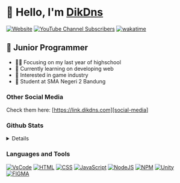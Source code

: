 # 👋 Hello, I'm [DikDns][website]

[![Website](https://img.shields.io/website?label=dikdns.com&style=for-the-badge&url=https%3A%2F%2Fwww.dikdns.com)](https://www.dikdns.com)
[![YouTube Channel Subscribers](https://img.shields.io/youtube/channel/subscribers/UCekKhkXSv6RdD9rXkW2ZvDA?logo=youtube&logoColor=red&style=for-the-badge)][youtube]
[![wakatime](https://wakatime.com/badge/user/5622e569-0d07-41d0-8afd-2527cdab9678.svg?style=for-the-badge)](https://wakatime.com/@5622e569-0d07-41d0-8afd-2527cdab9678)

## 🚸 Junior Programmer

-   💁‍♂️ Focusing on my last year of highschool
-   🌱 Currently learning on developing web
-   👀 Interested in game industry
-   🏫 Student at SMA Negeri 2 Bandung

### Other Social Media

Check them here: [https://link.dikdns.com][social-media]

### Github Stats

<div>
<details>
  <img align="center" src="https://github-readme-stats.vercel.app/api?username=DikDns&show_icons=true&theme=cobalt" />
  <img align="center" src="https://github-readme-stats.vercel.app/api/wakatime?username=DikDns&theme=cobalt" />
</details>
</div>

### Languages and Tools
[![VsCode](https://img.shields.io/badge/vs%20code-007ACC?style=for-the-badge&logo=visualstudiocode&logoColor=white)][website]
[![HTML](https://img.shields.io/badge/HTML-E34F26?style=for-the-badge&logo=html5&logoColor=white)][website]
[![CSS](https://img.shields.io/badge/css-1572B6?style=for-the-badge&logo=css3&logoColor=white)][website]
[![JavaScript](https://img.shields.io/badge/javascript-F7DF1E?style=for-the-badge&logo=javascript&logoColor=black)][website]
[![NodeJS](https://img.shields.io/badge/node%20js-3C873A?style=for-the-badge&logo=node.js&logoColor=white)][website]
[![NPM](https://img.shields.io/badge/npm-CB3837?style=for-the-badge&logo=npm&logoColor=FFFFFF)][website]
[![Unity](https://img.shields.io/badge/UNITY-000000?style=for-the-badge&logo=unity&logoColor=FFFFFF)][website]
[![FIGMA](https://img.shields.io/badge/figma-F24E1E?style=for-the-badge&logo=figma&logoColor=FFFFFF)][website]

[website]: https://www.dikdns.com
[social-media]: https://link.dikdns.com
[twitter]: https://twitter.com/dikdns_
[youtube]: https://www.youtube.com/channel/UCekKhkXSv6RdD9rXkW2ZvDA
[instagram]: https://instagram.com/dikdns
[linkedin]: https://linkedin.com/in/dikdns
